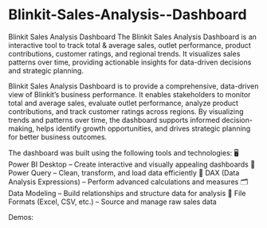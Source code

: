 # Blinkit-Sales-Analysis--Dashboard
Blinkit Sales Analysis Dashboard
The Blinkit Sales Analysis Dashboard is an interactive tool to track total & average sales, outlet performance, product contributions, customer ratings, and regional trends. It visualizes sales patterns over time, providing actionable insights for data-driven decisions and strategic planning.

Blinkit Sales Analysis Dashboard is to provide a comprehensive, data-driven view of Blinkit’s business performance. It enables stakeholders to monitor total and average sales, evaluate outlet performance, analyze product contributions, and track customer ratings across regions. By visualizing trends and patterns over time, the dashboard supports informed decision-making, helps identify growth opportunities, and drives strategic planning for better business outcomes.

The dashboard was built using the following tools and technologies:
🖥 Power BI Desktop – Create interactive and visually appealing dashboards
🔄 Power Query – Clean, transform, and load data efficiently
📐 DAX (Data Analysis Expressions) – Perform advanced calculations and measures
🗂 Data Modeling – Build relationships and structure data for analysis
📁 File Formats (Excel, CSV, etc.) – Source and manage raw sales data

Demos:
